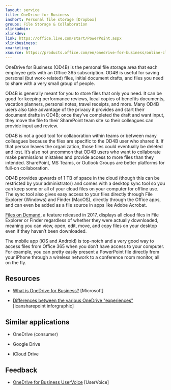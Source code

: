 ```yaml
---
layout: service
title: OneDrive for Business
inshort: Personal file storage [Dropbox]
groups: File Storage & Collaboration
xlinkadmin: 
xlinkdev: 
link: https://office.live.com/start/PowerPoint.aspx
xlinkbusiness: 
xmarketing: 
xsource: https://products.office.com/en/onedrive-for-business/online-cloud-storage
---
```


OneDrive for Business (OD4B) is the personal file storage area that each employee gets with an Office 365 subscription. OD4B is useful for saving personal (but work-related) files, initial document drafts, and files you need to share with a very small group of people.

OD4B is generally meant for you to store files that only you need. It can be good for keeping performance reviews, local copies of benefits documents, vacation planners, personal notes, travel receipts, and more. Many OD4B users also take advantage of the privacy it provides and start their document drafts in OD4B; once they’ve completed the draft and want input, they move the file to their SharePoint team site so their colleagues can provide input and review.

OD4B is not a good tool for collaboration within teams or between many colleagues because the files are specific to the OD4B user who shared it. If that person leaves the organization, those files could eventually be deleted and lost. It’s also not uncommon that OD4B users who want to collaborate make permissions mistakes and provide access to more files than they intended. SharePoint, MS Teams, or Outlook Groups are better platforms for full-on collaboration.

OD4B provides upwards of 1 TB of space in the cloud (though this can be restricted by your administrator) and comes with a desktop sync tool so you can keep some or all of your cloud files on your computer for offline use. The sync tool also gives easy access to your files directly through File Explorer (Windows) and Finder (MacOS), directly through the Office apps, and can even be added as a file source in apps like Adobe Acrobat. 

[Files on Demand](https://blogs.office.com/en-us/2017/05/11/introducing-onedrive-files-on-demand-and-additional-features-making-it-easier-to-access-and-share-files/), a feature released in 2017, displays all cloud files in File Explorer or Finder regardless of whether they were actually downloaded, meaning you can view, open, edit, move, and copy files on your desktop even if they haven’t been downloaded.

The mobile app (iOS and Android) is top-notch and a very good way to access files from Office 365 when you don’t have access to your computer. For example, you can pretty easily present a PowerPoint file directly from your iPhone through a wireless network to a conference room monitor, all on the fly.

Resources
---------

-   [What is OneDrive for
    Business?](https://support.office.com/en-us/article/What-is-OneDrive-for-Business-187f90af-056f-47c0-9656-cc0ddca7fdc2)
    \[Microsoft\]

-   [Differences between the various OneDrive
    "experiences"](http://icsh.pt/OneDriveTree) \[icansharepoint
    inforgraphic\]

Similar applications
--------------------

-   OneDrive (consumer)

-   Google Drive

-   iCloud Drive

Feedback
---------

-   [OneDrive for Business UserVoice](https://onedrive.uservoice.com/forums/262982-onedrive/category/86090-onedrive-for-business)
    \[UserVoice\]
